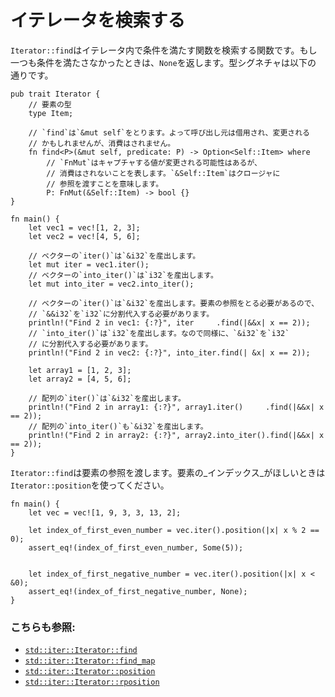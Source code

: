 # イテレータを検索する

`Iterator::find`はイテレータ内で条件を満たす関数を検索する関数です。もし
一つも条件を満たさなかったときは、`None`を返します。型シグネチャは以下の
通りです。

```rust,ignore
pub trait Iterator {
    // 要素の型
    type Item;

    // `find`は`&mut self`をとります。よって呼び出し元は借用され、変更される
    // かもしれませんが、消費はされません。
    fn find<P>(&mut self, predicate: P) -> Option<Self::Item> where
        // `FnMut`はキャプチャする値が変更される可能性はあるが、
        // 消費はされないことを表します。`&Self::Item`はクロージャに
        // 参照を渡すことを意味します。
        P: FnMut(&Self::Item) -> bool {}
}
```

```rust,editable
fn main() {
    let vec1 = vec![1, 2, 3];
    let vec2 = vec![4, 5, 6];

    // ベクターの`iter()`は`&i32`を産出します。
    let mut iter = vec1.iter();
    // ベクターの`into_iter()`は`i32`を産出します。
    let mut into_iter = vec2.into_iter();

    // ベクターの`iter()`は`&i32`を産出します。要素の参照をとる必要があるので、
    // `&&i32`を`i32`に分割代入する必要があります。
    println!("Find 2 in vec1: {:?}", iter     .find(|&&x| x == 2));
    // `into_iter()`は`i32`を産出します。なので同様に、`&i32`を`i32`
    // に分割代入する必要があります。
    println!("Find 2 in vec2: {:?}", into_iter.find(| &x| x == 2));

    let array1 = [1, 2, 3];
    let array2 = [4, 5, 6];

    // 配列の`iter()`は`&i32`を産出します。
    println!("Find 2 in array1: {:?}", array1.iter()     .find(|&&x| x == 2));
    // 配列の`into_iter()`も`&i32`を産出します。
    println!("Find 2 in array2: {:?}", array2.into_iter().find(|&&x| x == 2));
}
```

`Iterator::find`は要素の参照を渡します。要素の_インデックス_がほしいときは
`Iterator::position`を使ってください。

```rust,editable
fn main() {
    let vec = vec![1, 9, 3, 3, 13, 2];

    let index_of_first_even_number = vec.iter().position(|x| x % 2 == 0);
    assert_eq!(index_of_first_even_number, Some(5));
    
    
    let index_of_first_negative_number = vec.iter().position(|x| x < &0);
    assert_eq!(index_of_first_negative_number, None);
}
```

### こちらも参照:

- [`std::iter::Iterator::find`][find]
- [`std::iter::Iterator::find_map`][find_map]
- [`std::iter::Iterator::position`][position]
- [`std::iter::Iterator::rposition`][rposition]

[find]: https://doc.rust-lang.org/std/iter/trait.Iterator.html#method.find
[find_map]: https://doc.rust-lang.org/std/iter/trait.Iterator.html#method.find_map
[position]: https://doc.rust-lang.org/std/iter/trait.Iterator.html#method.position
[rposition]: https://doc.rust-lang.org/std/iter/trait.Iterator.html#method.rposition

